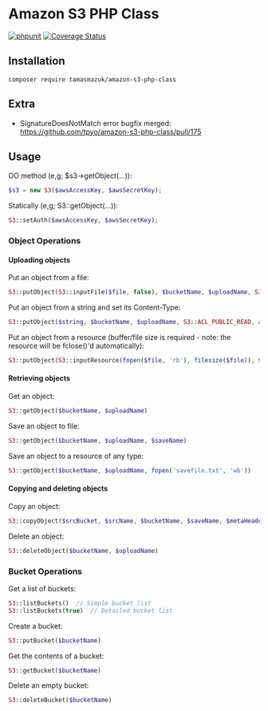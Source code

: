 # Amazon S3 PHP Class
[![phpunit](https://github.com/elecena/amazon-s3-php-class/actions/workflows/phpunit.yml/badge.svg)](https://github.com/elecena/amazon-s3-php-class/actions/workflows/phpunit.yml)
[![Coverage Status](https://coveralls.io/repos/github/elecena/amazon-s3-php-class/badge.svg?branch=master)](https://coveralls.io/github/elecena/amazon-s3-php-class?branch=master)

## Installation

```
composer require tamasmazuk/amazon-s3-php-class
```

## Extra

* SignatureDoesNotMatch error bugfix merged: https://github.com/tpyo/amazon-s3-php-class/pull/175

## Usage

OO method (e,g; $s3->getObject(...)):

```php
$s3 = new S3($awsAccessKey, $awsSecretKey);
```

Statically (e,g; S3::getObject(...)):

```php
S3::setAuth($awsAccessKey, $awsSecretKey);
```


### Object Operations

#### Uploading objects

Put an object from a file:

```php
S3::putObject(S3::inputFile($file, false), $bucketName, $uploadName, S3::ACL_PUBLIC_READ)
```

Put an object from a string and set its Content-Type:

```php
S3::putObject($string, $bucketName, $uploadName, S3::ACL_PUBLIC_READ, array(), array('Content-Type' => 'text/plain'))
```

Put an object from a resource (buffer/file size is required - note: the resource will be fclose()'d automatically):

```php
S3::putObject(S3::inputResource(fopen($file, 'rb'), filesize($file)), $bucketName, $uploadName, S3::ACL_PUBLIC_READ)
```

#### Retrieving objects

Get an object:

```php
S3::getObject($bucketName, $uploadName)
```

Save an object to file:

```php
S3::getObject($bucketName, $uploadName, $saveName)
```

Save an object to a resource of any type:

```php
S3::getObject($bucketName, $uploadName, fopen('savefile.txt', 'wb'))
```

#### Copying and deleting objects

Copy an object:

```php
S3::copyObject($srcBucket, $srcName, $bucketName, $saveName, $metaHeaders = array(), $requestHeaders = array())
```

Delete an object:

```php
S3::deleteObject($bucketName, $uploadName)
```

### Bucket Operations

Get a list of buckets:

```php
S3::listBuckets()  // Simple bucket list
S3::listBuckets(true)  // Detailed bucket list
```

Create a bucket:

```php
S3::putBucket($bucketName)
```

Get the contents of a bucket:

```php
S3::getBucket($bucketName)
```

Delete an empty bucket:

```php
S3::deleteBucket($bucketName)
```

